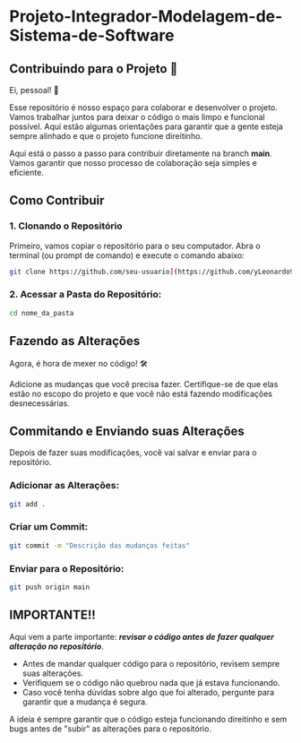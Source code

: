 # Projeto-Integrador-Modelagem-de-Sistema-de-Software

## Contribuindo para o Projeto 🚀

Ei, pessoal! 👋

Esse repositório é nosso espaço para colaborar e desenvolver o projeto. Vamos trabalhar juntos para deixar o código o mais limpo e funcional possível. Aqui estão algumas orientações para garantir que a gente esteja sempre alinhado e que o projeto funcione direitinho.

Aqui está o passo a passo para contribuir diretamente na branch **main**. Vamos garantir que nosso processo de colaboração seja simples e eficiente.

## Como Contribuir

### 1. Clonando o Repositório

Primeiro, vamos copiar o repositório para o seu computador. Abra o terminal (ou prompt de comando) e execute o comando abaixo:

```bash
git clone https://github.com/seu-usuario](https://github.com/yLeonardo99/Projeto-Integrador-Modelagem-de-Sistema-de-Software.git nome_da_pasta
```

### 2. Acessar a Pasta do Repositório:

```bash
cd nome_da_pasta
```

## Fazendo as Alterações

Agora, é hora de mexer no código! 🛠️

Adicione as mudanças que você precisa fazer. Certifique-se de que elas estão no escopo do projeto e que você não está fazendo modificações desnecessárias.

## Commitando e Enviando suas Alterações

Depois de fazer suas modificações, você vai salvar e enviar para o repositório.

### Adicionar as Alterações:

```bash
git add .
```

### Criar um Commit:

```bash
git commit -m "Descrição das mudanças feitas"
```

### Enviar para o Repositório:

```bash
git push origin main
````
## IMPORTANTE!!

Aqui vem a parte importante: ***revisar o código antes de fazer qualquer alteração no repositório***.

  - Antes de mandar qualquer código para o repositório, revisem sempre suas alterações.
  - Verifiquem se o código não quebrou nada que já estava funcionando.
  - Caso você tenha dúvidas sobre algo que foi alterado, pergunte para garantir que a mudança é segura.

A ideia é sempre garantir que o código esteja funcionando direitinho e sem bugs antes de "subir" as alterações para o repositório.
